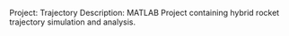 Project: Trajectory
Description: MATLAB Project containing hybrid rocket trajectory simulation and analysis.
